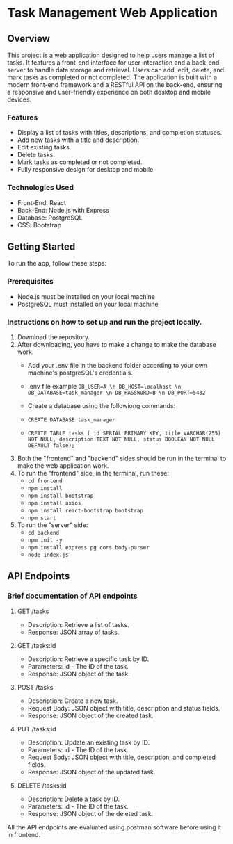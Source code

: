 # Task Management Web Application

## Overview

This project is a web application designed to help users manage a list of tasks. It features a front-end interface for user interaction and a back-end server to handle data storage and retrieval. Users can add, edit, delete, and mark tasks as completed or not completed. The application is built with a modern front-end framework and a RESTful API on the back-end, ensuring a responsive and user-friendly experience on both desktop and mobile devices.

### Features

- Display a list of tasks with titles, descriptions, and completion statuses.
- Add new tasks with a title and description.
- Edit existing tasks.
- Delete tasks.
- Mark tasks as completed or not completed.
- Fully responsive design for desktop and mobile

### Technologies Used
- Front-End: React
- Back-End: Node.js with Express 
- Database: PostgreSQL
- CSS: Bootstrap

## Getting Started

To run the app, follow these steps:

### Prerequisites

- Node.js must be installed on your local machine
- PostgreSQL must installed on your local machine

### Instructions on how to set up and run the project locally.

1. Download the repository.
2. After downloading, you have to make a change to make the database work.
   - Add your .env file in the backend folder according to your own machine's postgreSQL's credentials.
   - .env file example ```DB_USER=A \n
        DB_HOST=localhost \n
        DB_DATABASE=task_manager \n
        DB_PASSWORD=B \n
        DB_PORT=5432```

   - Create a database using the followiong commands:
   - ```CREATE DATABASE task_manager```
   - ```CREATE TABLE tasks ( id SERIAL PRIMARY KEY, title VARCHAR(255) NOT NULL, description TEXT NOT NULL, status BOOLEAN NOT NULL DEFAULT false);```
3. Both the "frontend" and "backend" sides should be run in the terminal to make the web application work.
4. To run the "frontend" side, in the terminal, run these: 
   - ```cd frontend```
   - ```npm install```
   - ```npm install bootstrap```
   - ```npm install axios```
   - ```npm install react-bootstrap bootstrap```
   - ```npm start```
5. To run the "server" side:
   - ```cd backend```
   - ```npm init -y```
   - ```npm install express pg cors body-parser```
   - ```node index.js```

## API Endpoints
### Brief documentation of API endpoints

1. GET /tasks
   - Description: Retrieve a list of tasks.
   - Response: JSON array of tasks.

2. GET /tasks:id
   - Description: Retrieve a specific task by ID.
   - Parameters: id - The ID of the task.
   - Response: JSON object of the task.

3. POST /tasks
   - Description: Create a new task.
   - Request Body: JSON object with title, description and status fields.
   - Response: JSON object of the created task.

4. PUT /tasks:id
   - Description: Update an existing task by ID.
   - Parameters: id - The ID of the task.
   - Request Body: JSON object with title, description, and completed fields.
   - Response: JSON object of the updated task.
  
5. DELETE /tasks:id
   - Description: Delete a task by ID.
   - Parameters: id - The ID of the task.
   - Response: JSON object of the deleted task.

All the API endpoints are evaluated using postman software before using it in frontend.
